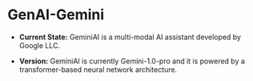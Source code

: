 # GenAI-Gemini

- **Current State:** GeminiAI is a multi-modal AI assistant developed by Google LLC.

- **Version:** GeminiAI is currently Gemini-1.0-pro and it is powered by a transformer-based neural network architecture. 